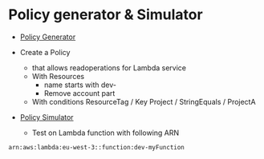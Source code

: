 # Policy generator & Simulator

* [Policy Generator](https://us-east-1.console.aws.amazon.com/iam/home?region=eu-west-3#/policies/create)
* Create a Policy 
  * that allows readoperations for Lambda service
  * With Resources 
    * name starts with dev-
    * Remove account part
  * With conditions ResourceTag / Key Project / StringEquals / ProjectA

* [Policy Simulator](https://policysim.aws.amazon.com/)
  * Test on Lambda function with following ARN

```
arn:aws:lambda:eu-west-3::function:dev-myFunction
```